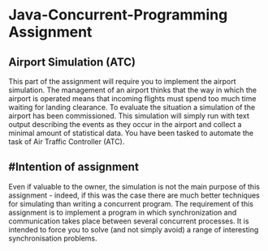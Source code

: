 # Java-Concurrent-Programming Assignment
Airport Simulation (ATC)
----------------------
This part of the assignment will require you to implement the airport simulation. The management of an airport thinks that the way in which the airport is operated means that incoming flights must spend too much time waiting for landing clearance. To evaluate the situation a simulation of the airport has been commissioned. This simulation will simply run with text output describing the events as they occur in the airport and collect a minimal amount of statistical data. You have been tasked to automate the task of Air Traffic Controller (ATC). 

#Intention of assignment
-------------
Even if valuable to the owner, the simulation is not the main purpose of this assignment - indeed, if this was the case there are much better techniques for simulating than writing a concurrent program.
The requirement of this assignment is to implement a program in which synchronization and communication takes place between several concurrent processes. It is intended to force you to solve (and not simply avoid) a range of interesting synchronisation problems.

